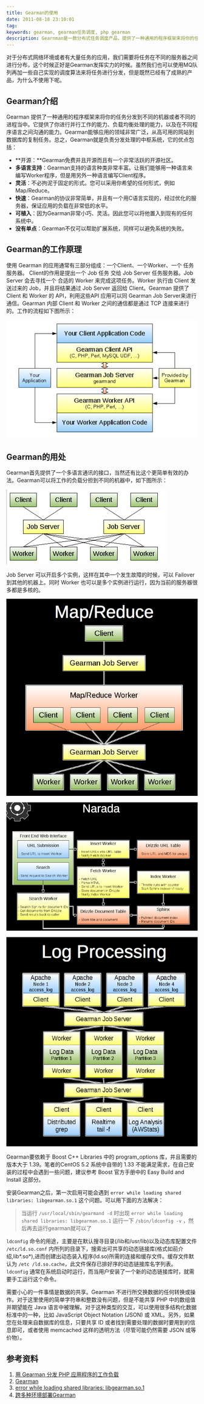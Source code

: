 ```yaml
---
title: Gearman的使用
date: 2011-08-18 23:10:01
tag: 
keywords: gearman, gearman任务调度, php gearman
description: Gearnman是一款分布式任务调度产品，提供了一种通用的程序框架来将你的任务分发到不同的机器或者不同的进程当中。
---
```


对于分布式网络环境或者有大量任务的应用，我们需要将任务在不同的服务器之间进行分布，这个时候正好是Gearman发挥实力的时候。虽然我们也可以使用MQ队列再加一些自己实现的调度算法来将任务进行分发，但是既然已经有了成熟的产品，为什么不使用下呢。

## Gearman介绍

Gearman 提供了一种通用的程序框架来将你的任务分发到不同的机器或者不同的进程当中。它提供了你进行并行工作的能力、负载均衡处理的能力，以及在不同程序语言之间沟通的能力。Gearman能够应用的领域非常广泛，从高可用的网站到数据库的复制任务。总之，Gearman就是负责分发处理的中枢系统，它的优点包括：

* **开源：**Gearman免费并且开源而且有一个非常活跃的开源社区。
* **多语言支持**：Gearman支持的语言种类非常丰富。让我们能够用一种语言来编写Worker程序，但是用另外一种语言编写Client程序。
* **灵活**：不必拘泥于固定的形式。您可以采用你希望的任何形式，例如 Map/Reduce。
* **快速**：Gearman的协议非常简单，并且有一个用C语言实现的，经过优化的服务器，保证应用的负载在非常低的水平。
* **可植入**：因为Gearman非常小巧、灵活。因此您可以将他置入到现有的任何系统中。
* **没有单点**：Gearman不仅可以帮助扩展系统，同样可以避免系统的失败。

## Gearman的工作原理


使用 Gearman 的应用通常有三部分组成：一个Client、一个Worker、一个 任务服务器。 Client的作用是提出一个 Job 任务 交给 Job Server 任务服务器。Job Server 会去寻找一个 合适的 Worker 来完成这项任务。Worker 执行由 Client 发送过来的 Job，并且将结果通过 Job Server 返回给 Client。Gearman 提供了 Client 和 Worker 的 API，利用这些API 应用可以同 Gearman Job Server来进行通信。Gearman 内部 Client 和 Worker 之间的通信都是通过 TCP 连接来进行的。工作的流程如下图所示：


![](20110818-gearman/1111.png)





## **Gearman的用处**


Gearman首先提供了一个多语言通讯的接口，当然还有比这个更简单有效的办法。Gearman可以将工作的负载分担到不同的机器中，如下图所示：


![](20110818-gearman/2222.png)



Job Server 可以开启多个实例，这样在其中一个发生故障的时候，可以 Failover 到其他的机器上。同时 Worker 也可以是多个实例进行运行，因为当前的服务器很多都是多核的。


![](20110818-gearman/3333.png)



![](20110818-gearman/5555.png)



![](20110818-gearman/4444.png)

Gearman要依赖于 Boost C++ Libraries 中的 program_options 库，并且需要的版本大于 1.39。笔者的CentOS 5.2 系统中自带的 1.33 不能满足需求，在自己安装的过程中会遇到一些问题，建议参考 Boost 官方手册中的 Easy Build and Install 这部分。


安装Gearman之后，第一次启用可能会遇到 `error while loading shared libraries: libgearman.so.1` 这个问题。可以用下面的方法解决：

> 当运行 `/usr/local/sbin/gearmand -d` 时出现 `error while loading shared libraries: libgearman.so.1` 运行一下 `/sbin/ldconfig -v` ，然后再去运行gearman就可以了

`ldconfig` 命令的用途，主要是在默认搜寻目录(/lib和/usr/lib)以及动态库配置文件 `/etc/ld.so.conf` 内所列的目录下，搜索出可共享的动态链接库(格式如前介绍,lib*.so*),进而创建出动态装入程序(ld.so)所需的连接和缓存文件。缓存文件默认为 `/etc /ld.so.cache`，此文件保存已排好序的动态链接库名字列表。`ldconfig` 通常在系统启动时运行，而当用户安装了一个新的动态链接库时，就需要手工运行这个命令。


需要小心的一件事情是数据的共享。Gearman 不进行所交换数据的任何转换或操作。对于这里使用的简单字符串和整数没有问题，但是不能共享 PHP 中的数组值并期望能在 Java 语言中被理解。对于这种类型的交互，可以使用很多结构化数据标准中的一种，比如 JavaScript Object Notation (JSON) 或 XML。另外，如果您在处理来自数据库的信息，只要共享 ID 或者找到需要处理的数据时要用到的信息即可，或者使用 memcached 这样的透明方法（尽管可能仍然需要 JSON 或等价物）。

## 参考资料

1. [用 Gearman 分发 PHP 应用程序的工作负载](http://www.ibm.com/developerworks/cn/opensource/os-php-gearman/)
2. [Gearman](http://gearman.org/)
3. [error while loading shared libraries: libgearman.so.1](http://blog.163.com/lgh_2002/blog/static/44017526201142610506817/)
4. [跨多种环境部署Gearman](http://www.ibm.com/developerworks/cn/opensource/os-gearman/index.html)

